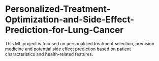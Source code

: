 # Personalized-Treatment-Optimization-and-Side-Effect-Prediction-for-Lung-Cancer
This ML project is focused on personalized treatment selection, precision medicine and potential side effect prediction   based on patient characteristics and health-related features.
